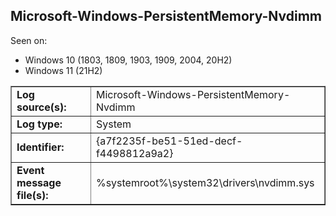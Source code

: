 ## Microsoft-Windows-PersistentMemory-Nvdimm

Seen on:
* Windows 10 (1803, 1809, 1903, 1909, 2004, 20H2)
* Windows 11 (21H2)

<table border="1" class="docutils">
  <tbody>
    <tr>
      <td><b>Log source(s):</b></td>
      <td>Microsoft-Windows-PersistentMemory-Nvdimm</td>
    </tr>
    <tr>
      <td><b>Log type:</b></td>
      <td>System</td>
    </tr>
    <tr>
      <td><b>Identifier:</b></td>
      <td>{a7f2235f-be51-51ed-decf-f4498812a9a2}</td>
    </tr>
    <tr>
      <td><b>Event message file(s):</b></td>
      <td>%systemroot%\system32\drivers\nvdimm.sys</td>
    </tr>
  </tbody>
</table>

&nbsp;

